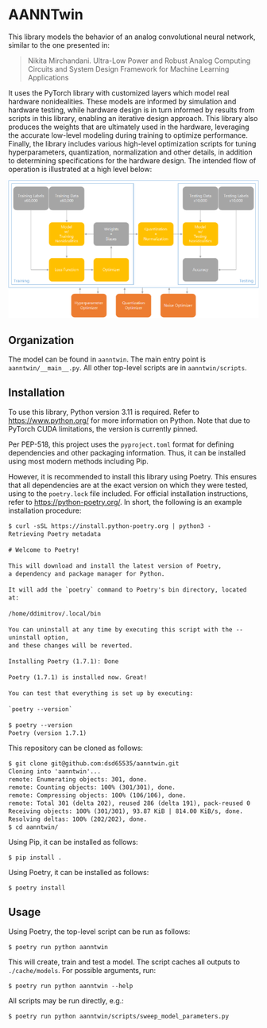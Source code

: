 AANNTwin
========

This library models the behavior of an analog convolutional neural network,
similar to the one presented in:
> Nikita Mirchandani. Ultra-Low Power and Robust Analog Computing
> Circuits and System Design Framework for Machine Learning Applications

It uses the PyTorch library with customized layers which model real hardware nonidealities.
These models are informed by simulation and hardware testing,
while hardware design is in turn informed by results from scripts in this library,
enabling an iterative design approach.
This library also produces the weights that are ultimately used in the hardware,
leveraging the accurate low-level modeling during training to optimize performance.
Finally, the library includes various high-level optimization scripts
for tuning hyperparameters, quantization, normalization and other details,
in addition to determining specifications for the hardware design.
The intended flow of operation is illustrated at a high level below:

![Flow](docs/images/flow.png)

Organization
------------

The model can be found in `aanntwin`.
The main entry point is `aanntwin/__main__.py`.
All other top-level scripts are in `aanntwin/scripts`.


Installation
------------

To use this library, Python version 3.11 is required.
Refer to https://www.python.org/ for more information on Python.
Note that due to PyTorch CUDA limitations, the version is currently pinned.

Per PEP-518, this project uses the `pyproject.toml` format
for defining dependencies and other packaging information.
Thus, it can be installed using most modern methods including Pip.

However, it is recommended to install this library using Poetry.
This ensures that all dependencies are at the exact version on which they were tested,
using to the `poetry.lock` file included.
For official installation instructions, refer to https://python-poetry.org/.
In short, the following is an example installation procedure:

    $ curl -sSL https://install.python-poetry.org | python3 -
    Retrieving Poetry metadata
    
    # Welcome to Poetry!
    
    This will download and install the latest version of Poetry,
    a dependency and package manager for Python.
    
    It will add the `poetry` command to Poetry's bin directory, located at:
    
    /home/ddimitrov/.local/bin
    
    You can uninstall at any time by executing this script with the --uninstall option,
    and these changes will be reverted.
    
    Installing Poetry (1.7.1): Done
    
    Poetry (1.7.1) is installed now. Great!
    
    You can test that everything is set up by executing:
    
    `poetry --version`
    
    $ poetry --version
    Poetry (version 1.7.1)

This repository can be cloned as follows:

    $ git clone git@github.com:dsd65535/aanntwin.git
    Cloning into 'aanntwin'...
    remote: Enumerating objects: 301, done.
    remote: Counting objects: 100% (301/301), done.
    remote: Compressing objects: 100% (106/106), done.
    remote: Total 301 (delta 202), reused 286 (delta 191), pack-reused 0
    Receiving objects: 100% (301/301), 93.87 KiB | 814.00 KiB/s, done.
    Resolving deltas: 100% (202/202), done.
    $ cd aanntwin/

Using Pip, it can be installed as follows:

    $ pip install .

Using Poetry, it can be installed as follows:

    $ poetry install

Usage
-----

Using Poetry, the top-level script can be run as follows:

    $ poetry run python aanntwin

This will create, train and test a model.
The script caches all outputs to `./cache/models`.
For possible arguments, run:

    $ poetry run python aanntwin --help

All scripts may be run directly, e.g.:

    $ poetry run python aanntwin/scripts/sweep_model_parameters.py

